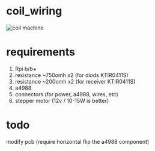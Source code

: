 # coil_wiring

![coil machine](https://github.com/unk2k/coil_wiring/blob/master/example.jpg)

# requirements
1. Rpi b/b+
2. resistance ~750omh x2 (for diods KTIR0411S)
3. resistance ~200omh x2 (for receiver KTIR0411S)
4. a4988
5. connectors (for power, a4988, wires, etc)
6. stepper motor (12v / 10-15W is better)

# todo 
modify pcb (require horizontal flip the a4988 component)
